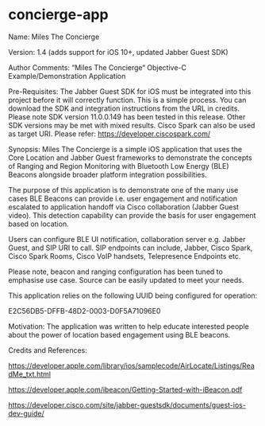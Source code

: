 # concierge-app
Name: Miles The Concierge

Version: 1.4 (adds support for iOS 10+, updated Jabber Guest SDK)

Author Comments: “Miles The Concierge“ Objective-C Example/Demonstration Application

Pre-Requisites: The Jabber Guest SDK for iOS must be integrated into this project before it will correctly function. This is a simple process. You can download the SDK and integration instructions from the URL in credits. Please note SDK version 11.0.0.149 has been tested in this release. Other SDK versions may be met with mixed results. Cisco Spark can also be used as target URI. Please refer: https://developer.ciscospark.com/

Synopsis: Miles The Concierge is a simple iOS application that uses the Core Location and Jabber Guest frameworks to demonstrate the concepts of Ranging and Region Monitoring with Bluetooth Low Energy (BLE) Beacons alongside broader platform integration possibilities. 

The purpose of this application is to demonstrate one of the many use cases BLE Beacons can provide i.e. user engagement and notification escalated to application handoff via Cisco collaboration (Jabber Guest video). This detection capability can provide the basis for user engagement based on location.

Users can configure BLE UI notification, collaboration server e.g. Jabber Guest, and SIP URI to call. SIP endpoints can include, Jabber, Cisco Spark, Cisco Spark Rooms, Cisco VoIP handsets, Telepresence Endpoints etc.

Please note, beacon and ranging configuration has been tuned to emphasise use case. Source can be easily updated to meet your needs. 

This application relies on the following UUID being configured for operation:

E2C56DB5-DFFB-48D2-0003-D0F5A71096E0

Motivation: The application was written to help educate interested people about the power of location based engagement using BLE beacons.

Credits and References:

https://developer.apple.com/library/ios/samplecode/AirLocate/Listings/ReadMe_txt.html

https://developer.apple.com/ibeacon/Getting-Started-with-iBeacon.pdf

https://developer.cisco.com/site/jabber-guestsdk/documents/guest-ios-dev-guide/

